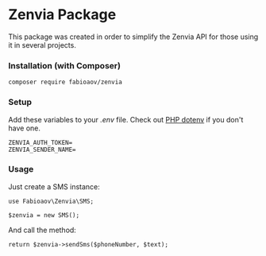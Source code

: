 # Zenvia Package

This package was created in order to simplify the Zenvia API for those using it in several projects.

### Installation (with Composer)

```
composer require fabioaov/zenvia
```

### Setup

Add these variables to your *.env* file. Check out [PHP dotenv](https://github.com/vlucas/phpdotenv) if you don't have one.
```
ZENVIA_AUTH_TOKEN=
ZENVIA_SENDER_NAME=
```

### Usage

Just create a SMS instance:
```
use Fabioaov\Zenvia\SMS;

$zenvia = new SMS();
```
And call the method:
```
return $zenvia->sendSms($phoneNumber, $text);
```
